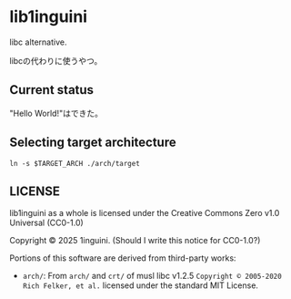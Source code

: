 # lib1inguini

libc alternative.

libcの代わりに使うやつ。

## Current status

"Hello World!"はできた。

## Selecting target architecture

`ln -s $TARGET_ARCH ./arch/target`

## LICENSE

lib1inguini as a whole is licensed under the Creative Commons Zero v1.0 Universal (CC0-1.0)

Copyright © 2025 1inguini. (Should I write this notice for CC0-1.0?)

Portions of this software are derived from third-party works:

* `arch/`: From `arch/` and `crt/` of musl libc v1.2.5 `Copyright © 2005-2020 Rich Felker, et al.` licensed under the standard MIT License.
